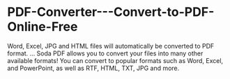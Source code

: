 # PDF-Converter---Convert-to-PDF-Online-Free
Word, Excel, JPG and HTML files will automatically be converted to PDF format. ... Soda PDF allows you to convert your files into many other available formats! You can convert to popular formats such as Word, Excel, and PowerPoint, as well as RTF, HTML, TXT, JPG and more.

